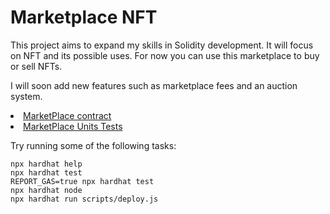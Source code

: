 # Marketplace NFT

This project aims to expand my skills in Solidity development.
It will focus on NFT and its possible uses.
For now you can use this marketplace to buy or sell NFTs.

I will soon add new features such as marketplace fees and an auction system.

<li><a href="https://github.com/ThomasKieffer/MarketPlaceNFT/blob/master/contracts/MarketPlace.sol">MarketPlace contract</a></li>
<li><a href="https://github.com/ThomasKieffer/MarketPlaceNFT/blob/master/test/MarketPlace.js">MarketPlace Units Tests</a></li>


Try running some of the following tasks:

```shell
npx hardhat help
npx hardhat test
REPORT_GAS=true npx hardhat test
npx hardhat node
npx hardhat run scripts/deploy.js
```
